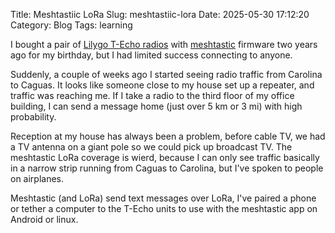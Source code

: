 Title: Meshtastiic LoRa
Slug: meshtastiic-lora
Date: 2025-05-30 17:12:20
Category: Blog
Tags: learning

I bought a pair of [Lilygo T-Echo
radios](https://lilygo.cc/products/t-echo-meshtastic) with
[meshtastic](https://meshtastic.org/) firmware two years ago for my
birthday, but I had limited success connecting to anyone.

Suddenly, a couple of weeks ago I started seeing radio traffic from
Carolina to Caguas. It looks like someone close to my house set up a
repeater, and traffic was reaching me. If I take a radio to the third
floor of my office building, I can send a message home (just over 5 km
or 3 mi) with high probability.

Reception at my house has always been a problem, before cable TV, we
had a TV antenna on a giant pole so we could pick up broadcast TV. The
meshtastic LoRa coverage is wierd, because I can only see traffic
basically in a narrow strip running from Caguas to Carolina, but I've
spoken to people on airplanes.

Meshtastic (and LoRa) send text messages over LoRa, I've paired a
phone or tether a computer to the T-Echo units to use with the
meshtastic app on Android or linux.
